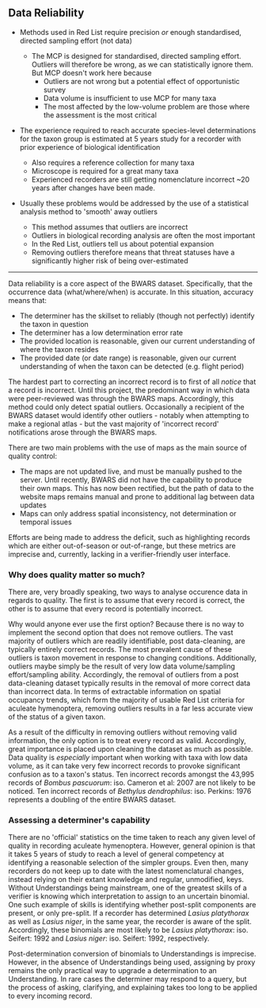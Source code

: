 ## Data Reliability
- Methods used in Red List require precision *or* enough standardised, directed sampling effort (not data)
  - The MCP is designed for standardised, directed sampling effort. Outliers will therefore be wrong, as we can statistically ignore them. But MCP doesn't work here because
    - Outliers are not wrong but a potential effect of opportunistic survey
    - Data volume is insufficient to use MCP for many taxa
    - The most affected by the low-volume problem are those where the assessment is the most critical

- The experience required to reach accurate species-level determinations for the taxon group is estimated at 5 years study for a recorder with prior experience of biological identification
  - Also requires a reference collection for many taxa
  - Microscope is required for a great many taxa
  - Experienced recorders are still getting nomenclature incorrect ~20 years after changes have been made.

- Usually these problems would be addressed by the use of a statistical analysis method to 'smooth' away outliers
  - This method assumes that outliers are incorrect
  - Outliers in biological recording analysis are often the most important
  - In the Red List, outliers tell us about potential expansion
  - Removing outliers therefore means that threat statuses have a significantly higher risk of being over-estimated
---
Data reliability is a core aspect of the BWARS dataset. Specifically, that the occurrence data (what/where/when) is accurate. In this situation, accuracy means that:

- The determiner has the skillset to reliably (though not perfectly) identify the taxon in question
- The determiner has a low determination error rate
- The provided location is reasonable, given our current understanding of where the taxon resides
- The provided date (or date range) is reasonable, given our current understanding of when the taxon can be detected (e.g. flight period)


The hardest part to correcting an incorrect record is to first of all *notice* that a record is incorrect. Until this project, the predominant way in which data were peer-reviewed was through the BWARS maps. Accordingly, this method could only detect spatial outliers. Occasionally a recipient of the BWARS dataset would identify other outliers - notably when attempting to make a regional atlas - but the vast majority of 'incorrect record' notifications arose through the BWARS maps.

There are two main problems with the use of maps as the main source of quality control:

- The maps are not updated live, and must be manually pushed to the server. Until recently, BWARS did not have the capability to produce their own maps. This has now been rectified, but the path of data to the website maps remains manual and prone to additional lag between data updates
- Maps can only address spatial inconsistency, not determination or temporal issues

Efforts are being made to address the deficit, such as highlighting records which are either out-of-season or out-of-range, but these metrics are imprecise and, currently, lacking in a verifier-friendly user interface.

### Why does quality matter so much?
There are, very broadly speaking, two ways to analyse occurence data in regards to quality. The first is to assume that every record is correct, the other is to assume that every record is potentially incorrect.

Why would anyone ever use the first option? Because there is no way to implement the second option that does not remove outliers. The vast majority of outliers which are readily identifiable, post data-cleaning, are typically entirely correct records. The most prevalent cause of these outliers is taxon movement in response to changing conditions. Additionally, outliers maybe simply be the result of very low data volume/sampling effort/sampling ability. Accordingly, the removal of outliers from a post data-cleaning dataset typically results in the removal of more correct data than incorrect data. In terms of extractable information on spatial occupancy trends, which form the majority of usable Red List criteria for aculeate hymenoptera, removing outliers results in a far less accurate view of the status of a given taxon.

As a result of the difficulty in removing outliers without removing valid information, the only option is to treat every record as valid. Accordingly, great importance is placed upon cleaning the dataset as much as possible. Data quality is *especially* important when working with taxa with low data volume, as it can take very few incorrect records to provoke significant confusion as to a taxon's status. Ten incorrect records amongst the 43,995 records of *Bombus pascuorum*: iso. Cameron et al: 2007 are not likely to be noticed. Ten incorrect records of *Bethylus dendrophilus*: iso. Perkins: 1976 represents a doubling of the entire BWARS dataset.

### Assessing a determiner's capability
There are no 'official' statistics on the time taken to reach any given level of quality in recording aculeate hymenoptera. However, general opinion is that it takes 5 years of study to reach a level of general competency at identifying a reasonable selection of the simpler groups. Even then, many recorders do not keep up to date with the latest nomenclatural changes, instead relying on their extant knowledge and regular, unmodified, keys. Without Understandings being mainstream, one of the greatest skills of a verifier is knowing which interpretation to assign to an uncertain binomial. One such example of skills is identifying whether post-split components are present, or only pre-split. If a recorder has determined *Lasius platythorax* as well as *Lasius niger*, in the same year, the recorder is aware of the split. Accordingly, these binomials are most likely to be *Lasius platythorax*: iso. Seifert: 1992 and *Lasius niger*: iso. Seifert: 1992, respectively.

Post-determination conversion of binomials to Understandings is imprecise. However, in the absence of Understandings being used, assigning by proxy remains the only practical way to upgrade a determination to an Understanding. In rare cases the determiner may respond to a query, but the process of asking, clarifying, and explaining takes too long to be applied to every incoming record.
